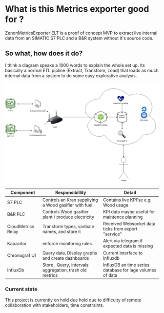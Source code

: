 # What is this Metrics exporter good for ?

ZenonMetricsExporter ELT is a proof of concept MVP to extract live internal data from an SIMATIC S7 PLC and a B&R system without it's source code.

## So what, how does it do?

I think a diagram speaks a 1000 words to explain the whole set up. Its basically a normal ETL pipline (Extract, Transform, Load) that loads as much internal data from a system to do some easy explorative analysis.

![Architecture diagram](./Assets/zenon-metrics.png)

| Component          | Responsibillity                                         | Detail                                                    |
| ------------------ | ------------------------------------------------------- | --------------------------------------------------------- |
| S7 PLC             | Controls an Kran suppliying a Wood gasifier with fuel.  | Contains live KPI'se e.g. Wood usage                      |
| B&R PLC            | Controls Wood gasifier plant / produce electricity      | KPI data maybe useful for maintence planning              |
| CloudMetrics Relay | Transform types, varibale names, and store it           | Received Websocket data ticks from export "service"       |
| Kapacitor          | enforce monitoring rules                                | Alert via telegram if expected data is missing            |
| Chronograf UI      | Query data, Display graphs and create dashboards        | Current interface to Influxdb                             |
| InfluxDb           | Store , Query, intervals aggregation, trash old metrics | InfluxDB an time series database for lage volumes of data |

### Current state

This project is currently on hold due hold due to difficulty of remote collaboration with stakeholders, time constraints.
